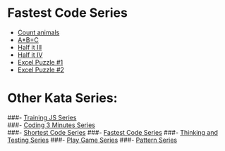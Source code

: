 # Fastest Code Series
- [Count animals](http://www.codewars.com/kata/57121e6fcdbf63eb94000e51)
- [A*B=C](http://www.codewars.com/kata/5714594d2817ff681c000783)
- [Half it III](http://www.codewars.com/kata/5717293a672b20c4b30008d0)
- [Half it IV](http://www.codewars.com/kata/5719b28964a584476500057d)
- [Excel Puzzle #1](http://www.codewars.com/kata/571b93687beb0a8ade000a80)
- [Excel Puzzle #2](http://www.codewars.com/kata/571d946faa2dcbe939000df4)
# Other Kata Series:
###- [Training JS Series](http://github.com/myjinxin2015/Katas-list-of-Training-JS-series)     
###- [Coding 3 Minutes Series](https://github.com/myjinxin2015/Katas-list-of-Training-JS-series/blob/master/coding-3-min.md)     
###- [Shortest Code Series](https://github.com/myjinxin2015/Katas-list-of-Training-JS-series/blob/master/Shortest%20Code%20Series.md) 
###- [Fastest Code Series](https://github.com/myjinxin2015/Katas-list-of-Training-JS-series/blob/master/Fastest%20Code%20Series.md)
###- [Thinking and Testing Series](https://github.com/myjinxin2015/Katas-list-of-Training-JS-series/blob/master/Thinking%20and%20Testing%20Series.md) 
###- [Play Game Series]()
###- [Pattern Series]()

